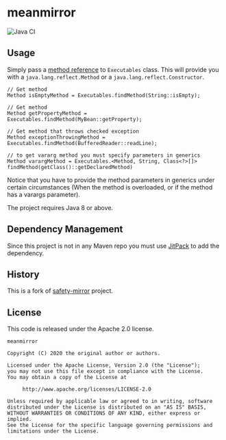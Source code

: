 # meanmirror

![Java CI](https://github.com/meanbeanlib/meanmirror/workflows/Java%20CI/badge.svg)

## Usage
Simply pass a [method reference](https://docs.oracle.com/javase/tutorial/java/javaOO/methodreferences.html) to `Executables`
class. This will provide you with a `java.lang.reflect.Method` or a `java.lang.reflect.Constructor`.

    // Get method
    Method isEmptyMethod = Executables.findMethod(String::isEmpty);
    
    // Get method
    Method getPropertyMethod = Executables.findMethod(MyBean::getProperty);
    
    // Get method that throws checked exception
    Method exceptionThrowingMethod = Executables.findMethod(BufferedReader::readLine);
    
    // to get vararg method you must specify parameters in generics
    Method varargMethod = Executables.<Method, String, Class<?>[]> findMethod(getClass()::getDeclaredMethod)

Notice that you have to provide the method parameters in generics under certain circumstances (When the method is overloaded, or if the method has a varargs parameter).    
    
The project requires Java 8 or above.

## Dependency Management

Since this project is not in any Maven repo you must use [JitPack](https://jitpack.io/) to add the dependency.

## History

This is a fork of [safety-mirror](https://github.com/Hervian/safety-mirror/) project.

## License

This code is released under the Apache 2.0 license.
​​​​​​

	meanmirror
	
	Copyright (C) 2020 the original author or authors.
	
	Licensed under the Apache License, Version 2.0 (the "License");
	you may not use this file except in compliance with the License.
	You may obtain a copy of the License at
	
	     http://www.apache.org/licenses/LICENSE-2.0
	
	Unless required by applicable law or agreed to in writing, software
	distributed under the License is distributed on an "AS IS" BASIS,
	WITHOUT WARRANTIES OR CONDITIONS OF ANY KIND, either express or implied.
	See the License for the specific language governing permissions and
	limitations under the License.


	